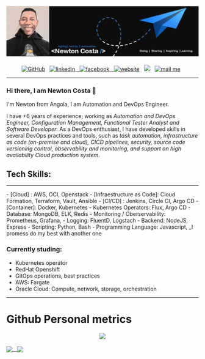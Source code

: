 [![Header](https://github.com/NewtonCosta/NewtonCosta/blob/main/github-banner-2.png "Header")](https://github.com/NewtonCosta)

<p align="center">
  <a href="https://github.com/NewtonCosta"><img height="30" src="https://cdn.jsdelivr.net/npm/simple-icons@3.0.1/icons/github.svg" alt="GitHub" height="30"></a>&nbsp;&nbsp;
  <a href="https://www.linkedin.com/in/new-costa/"><img src="https://cdn.jsdelivr.net/npm/simple-icons@3.0.1/icons/linkedin.svg" alt="linkedin" height="30"</a>&nbsp;&nbsp;
  <a href="https://stackoverflow.com/users/13491142"><img src="https://cdn.jsdelivr.net/npm/simple-icons@3.0.1/icons/facebook.svg" alt="facebook" height="30"</a>&nbsp;&nbsp;
  <a href="https://about-newton.netlify.app/"><img src="https://cdn.jsdelivr.net/npm/simple-icons@3.0.1/icons/icloud.svg" alt="website" height="30"></a>&nbsp;&nbsp;
  <a href="https://medium.com/@newtongomez04"><img height="30" src="https://github.com/stephenajulu/stephenajulu/blob/master/images/icons/medium-brands.svg"></a>&nbsp;&nbsp;
  <a href="mailto:newtongomez04@gmail.com"><img height="30" alt="mail me" src="https://github.com/stephenajulu/stephenajulu/blob/master/images/icons/envelope-square-solid.svg"></a>&nbsp;&nbsp;
</p>

<hr>

### Hi there, I am Newton Costa 👋

I'm Newton from Angola, I am Automation and DevOps Engineer.

I have +6 years of experience, working as _Automation and DevOps Engineer, Configuration Management, Functional Tester Analyst and Software Developer_. As a DevOps enthusiast, I have developed skills in several DevOps practices and tools, such as _task automation, infrastructure as code (on-premise and cloud), CICD pipelines, security, source code versioning control, observability and monitoring, and support on high availability Cloud production system_.

## Tech Skills:
<hr>
 - [Cloud] : AWS, OCI, Openstack
 - [Infraestructure as Code]: Cloud Formation, Terraform, Vault, Ansible
 - [CI/CD] : Jenkins, Circle CI, Argo CD
 - [Container]: Docker, Kubernetes
 - Kubernetes Operators: Flux, Argo CD
 - Database: MongoDB, ELK, Redis
 - Monitoring / Oberservability: Prometheus, Grafana,
 - Logging: FluentD, Logstach
 - Backend: NodeJS, Express
 - Scripting: Python, Bash
 - Programming Language: Javascript, _I promess do my best with another one

### Currently studing:
- Kubernetes operator
- RedHat Openshift
- GitOps operations, best practices
- AWS: Fargate
- Oracle Cloud: Compute, network, storage, orchestration
<hr>

# Github Personal metrics

<p align="center">
 <img src="https://github-profile-trophy.vercel.app/?username=NewtonCosta"
</p>
<p></p>
<a href="https://github.com/anuraghazra/github-readme-stats">
  <img height="200" align="center" src="https://github-readme-stats.vercel.app/api?username=NewtonCosta&show_icons=true&theme=midnight-purple" />&nbsp;&nbsp;
</a>
<a href="https://github.com/anuraghazra/convoychat">
  <img height="200" align="center" src="https://github-readme-stats.vercel.app/api/top-langs/?username=anuraghazra&layout=compact" />
</a>
